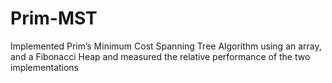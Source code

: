 Prim-MST
========
Implemented Prim’s Minimum Cost Spanning Tree Algorithm using an array, and a Fibonacci
Heap and measured the relative performance of the two implementations

